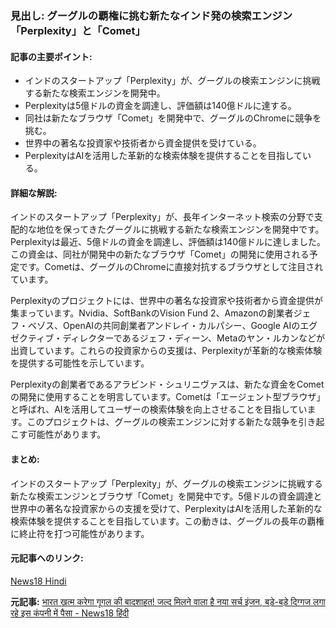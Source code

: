 ### 見出し: グーグルの覇権に挑む新たなインド発の検索エンジン「Perplexity」と「Comet」

#### 記事の主要ポイント:
- インドのスタートアップ「Perplexity」が、グーグルの検索エンジンに挑戦する新たな検索エンジンを開発中。
- Perplexityは5億ドルの資金を調達し、評価額は140億ドルに達する。
- 同社は新たなブラウザ「Comet」を開発中で、グーグルのChromeに競争を挑む。
- 世界中の著名な投資家や技術者から資金提供を受けている。
- PerplexityはAIを活用した革新的な検索体験を提供することを目指している。

#### 詳細な解説:
インドのスタートアップ「Perplexity」が、長年インターネット検索の分野で支配的な地位を保ってきたグーグルに挑戦する新たな検索エンジンを開発中です。Perplexityは最近、5億ドルの資金を調達し、評価額は140億ドルに達しました。この資金は、同社が開発中の新たなブラウザ「Comet」の開発に使用される予定です。Cometは、グーグルのChromeに直接対抗するブラウザとして注目されています。

Perplexityのプロジェクトには、世界中の著名な投資家や技術者から資金提供が集まっています。Nvidia、SoftBankのVision Fund 2、Amazonの創業者ジェフ・ベゾス、OpenAIの共同創業者アンドレイ・カルパシー、Google AIのエグゼクティブ・ディレクターであるジェフ・ディーン、Metaのヤン・ルカンなどが出資しています。これらの投資家からの支援は、Perplexityが革新的な検索体験を提供する可能性を示しています。

Perplexityの創業者であるアラビンド・シュリニヴァスは、新たな資金をCometの開発に使用することを明言しています。Cometは「エージェント型ブラウザ」と呼ばれ、AIを活用してユーザーの検索体験を向上させることを目指しています。このプロジェクトは、グーグルの検索エンジンに対する新たな競争を引き起こす可能性があります。

#### まとめ:
インドのスタートアップ「Perplexity」が、グーグルの検索エンジンに挑戦する新たな検索エンジンとブラウザ「Comet」を開発中です。5億ドルの資金調達と世界中の著名な投資家からの支援を受けて、PerplexityはAIを活用した革新的な検索体験を提供することを目指しています。この動きは、グーグルの長年の覇権に終止符を打つ可能性があります。

#### 元記事へのリンク:
[News18 Hindi](https://hindi.news18.com/news/tech/india-to-end-googles-dominance-new-search-engine-soon-to-be-launched-big-investors-betting-on-this-company-8976546.html)

**元記事:** [भारत खत्‍म करेगा गूगल की बादशाहत! जल्‍द मिलने वाला है नया सर्च इंजन, बड़े-बड़े दिग्‍गज लगा रहे इस कंपनी में पैसा - News18 हिंदी](https://hindi.news18.com/news/business/latest-indian-startup-perplexity-build-google-chrome-rival-comet-gain-fresh-funding-ws-kl-9241344.html)